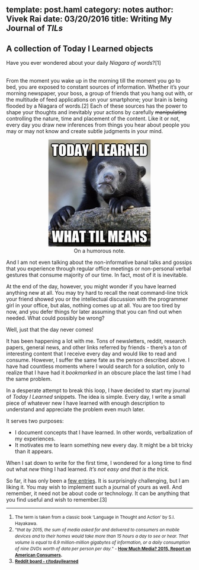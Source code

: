 template: post.haml
category: notes
author: Vivek Rai
date: 03/20/2016
title: Writing My Journal of *TILs*
---
A collection of Today I Learned objects
---

Have you ever wondered about your daily *Niagara of words*?[1]

<br>
From the moment you wake up in the morning till the moment you go to bed, you
are exposed to constant sources of information. Whether it’s your morning
newspaper, your boss, a group of friends that you hang out with, or the
multitude of feed applications on your smartphone; your brain is being flooded
by a Niagara of words.[2] Each of these sources has the power to shape
your thoughts and inevitably your actions by carefully
<strike>manipulating</strike> controlling the nature, time and placement of the
content. Like it or not, every day you draw new inferences from things you hear
about people you may or may not know and create subtle judgments in your mind.

<figure style="text-align:center;">
  <img src="/images/til.jpg">  </img>
  <figcaption>
    On a humorous note.
  </figcaption>
</figure>

And I am not even talking about the non-informative banal talks and gossips that
you experience through regular office meetings or non-personal verbal gestures
that consume majority of our time. In fact, most of it is inevitable.

At the end of the day, however, you might wonder if you have learned anything
new at all. You may try hard to recall the neat command-line trick your friend
showed you or the intellectual discussion with the programmer girl in your
office, but alas, nothing comes up at all. You are too tired by now, and you
defer things for later assuming that you can find out when needed. What could
possibly be wrong?

Well, just that the day never comes!

It has been happening a lot with me. Tons of newsletters, reddit, research
papers, general news, and other links referred by friends - there’s a ton of
interesting content that I receive every day and would like to read and consume.
However, I suffer the same fate as the person described above. I have had
countless moments where I would search for a solution, only to realize that
I have had it *bookmarked* in an obscure place the last time I had the same
problem.

In a desperate attempt to break this loop, I have decided to start my journal of
*Today I Learned* snippets. The idea is simple. Every day, I write a small
piece of whatever new I have learned with enough description to understand
and appreciate the problem even much later.

It serves two purposes:

* I document concepts that I have learned. In other words, verbalization of my
    experiences.
* It motivates me to learn something new every day. It might be a bit tricky than
    it appears.

When I sat down to write for the first time, I wondered for
a long time to find out what *new* thing I had learned. *It’s not easy and
that is the trick.*

So far, it has only been a [few entries](https://github.com/vivekiitkgp/til). It
is surprisingly challenging, but I am liking it. You may wish to implement such
a journal of yours as well. And remember, it need not be about code or
technology. It can be anything that you find useful and wish to remember.[3]

---
1. <small>The term is taken from a classic book ‘Language in Thought and
Action’ by S.I. Hayakawa. </small>
2. <small>“<i>that by 2015, the sum of media asked for and delivered to consumers on
   mobile devices and to their homes would take more than 15 hours a day to see
   or hear. That volume is equal to 6.9 million-million gigabytes of
   information, or a daily consumption of nine DVDs worth of data per person per
   day.</i>” - <b> <a
   href="http://www.marshall.usc.edu/faculty/centers/ctm/research/how-much-media">How
   Much Media? 2015, Report on American Consumers</a>. </b> </small>
3. <small>**[Reddit board - r/todayilearned](https://www.reddit.com/r/todayilearned/)**</small>
